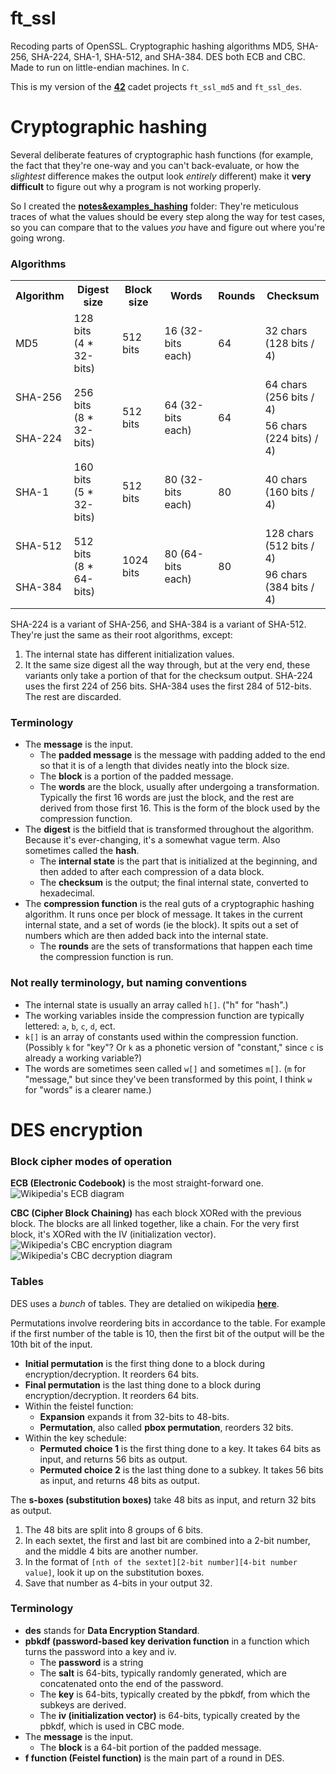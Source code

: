 # ft_ssl
Recoding parts of OpenSSL. Cryptographic hashing algorithms MD5, SHA-256, SHA-224, SHA-1, SHA-512, and SHA-384. DES both ECB and CBC. Made to run on little-endian machines. In `C`.

This is my version of the **[42](https://www.42.us.org/)** cadet projects `ft_ssl_md5` and `ft_ssl_des`.

# Cryptographic hashing
Several deliberate features of cryptographic hash functions (for example, the fact that they're one-way and you can't back-evaluate, or how the _slightest_ difference makes the output look _entirely_ different) make it **very difficult** to figure out why a program is not working properly.

So I created the **[notes&examples_hashing](https://github.com/motaylormo/ft_ssl/tree/master/notes%26examples_hashing)** folder: They're meticulous traces of what the values should be every step along the way for test cases, so you can compare that to the values _you_ have and figure out where you're going wrong.

### Algorithms
<table>
  <tr>
    <th text-align=right>Algorithm</th>
    <th>Digest size</th>
    <th>Block size</th>
    <th>Words</th>
    <th>Rounds</th>
    <th>Checksum</th>
  </tr>
  <tr>
    <td>MD5</td>
    <td>128 bits<br>(4 * 32-bits)</td>
    <td>512 bits</td>
    <td>16 (32-bits each)</td>
    <td>64</td>
    <td>32 chars<br>(128 bits / 4)</td>
  </tr>
  <tr>
    <td>SHA-256</td>
    <td rowspan=2>256 bits<br>(8 * 32-bits)</td>
    <td rowspan=2>512 bits</td>
    <td rowspan=2>64 (32-bits each)</td>
    <td rowspan=2>64</td>
    <td>64 chars<br>(256 bits / 4)</td>
  </tr>
  <tr>
    <td>SHA-224</td>
    <td>56 chars<br>(224 bits) / 4)</td>
  </tr>
  <tr>
    <td>SHA-1</td>
    <td>160 bits<br>(5 * 32-bits)</td>
    <td>512 bits</td>
    <td>80 (32-bits each)</td>
    <td>80</td>
    <td>40 chars<br>(160 bits / 4)</td>
  </tr>
  <tr>
    <td>SHA-512</td>
    <td rowspan=2>512 bits<br>(8 * 64-bits)</td>
    <td rowspan=2>1024 bits</td>
    <td rowspan=2>80 (64-bits each)</td>
    <td rowspan=2>80</td>
    <td>128 chars<br>(512 bits / 4)</td>
  </tr>
  <tr>
    <td>SHA-384</td>
    <td>96 chars<br>(384 bits / 4)</td>
  </tr>
</table>

SHA-224 is a variant of SHA-256, and SHA-384 is a variant of SHA-512. They're just the same as their root algorithms, except:
1. The internal state has different initialization values.
2. It the same size digest all the way through, but at the very end, these variants only take a portion of that for the checksum output. SHA-224 uses the first 224 of 256 bits. SHA-384 uses the first 284 of 512-bits. The rest are discarded.

### Terminology
* The **message** is the input.
    * The **padded message** is the message with padding added to the end so that it is of a length that divides neatly into the block size.
    * The **block** is a portion of the padded message.
    * The **words** are the block, usually after undergoing a transformation. Typically the first 16 words are just the block, and the rest are derived from those first 16. This is the form of the block used by the compression function.
* The **digest** is the bitfield that is transformed throughout the algorithm. Because it's ever-changing, it's a somewhat vague term. Also sometimes called the **hash**.
    * The **internal state** is the part that is initialized at the beginning, and then added to after each compression of a data block.
    * The **checksum** is the output; the final internal state, converted to hexadecimal.
* The **compression function** is the real guts of a cryptographic hashing algorithm. It runs once per block of message. It takes in the current internal state, and a set of words (ie the block). It spits out a set of numbers which are then added back into the internal state.
    * The **rounds** are the sets of transformations that happen each time the compression function is run.

### Not really terminology, but naming conventions
* The internal state is usually an array called `h[]`. ("h" for "hash".)
* The working variables inside the compression function are typically lettered: `a`, `b`, `c`, `d`, ect.
* `k[]` is an array of constants used within the compression function. (Possibly `k` for "key"? Or `k` as a phonetic version of "constant," since `c` is already a working variable?)
* The words are sometimes seen called `w[]` and sometimes `m[]`. (`m` for "message," but since they've been transformed by this point, I think `w` for "words" is a clearer name.)

# DES encryption
### Block cipher modes of operation
**ECB (Electronic Codebook)** is the most straight-forward one.
![Wikipedia's ECB diagram](https://upload.wikimedia.org/wikipedia/commons/d/d6/ECB_encryption.svg)

**CBC (Cipher Block Chaining)** has each block XORed with the previous block. The blocks are all linked together, like a chain. For the very first block, it's XORed with the IV (initialization vector).
![Wikipedia's CBC encryption diagram](https://upload.wikimedia.org/wikipedia/commons/8/80/CBC_encryption.svg)
![Wikipedia's CBC decryption diagram](https://upload.wikimedia.org/wikipedia/commons/2/2a/CBC_decryption.svg)

### Tables
DES uses a _bunch_ of tables. They are detalied on wikipedia **[here](https://en.wikipedia.org/wiki/DES_supplementary_material)**.

Permutations involve reordering bits in accordance to the table. For example if the first number of the table is 10, then the first bit of the output will be the 10th bit of the input.
* **Initial permutation** is the first thing done to a block during encryption/decryption. It reorders 64 bits.
* **Final permutation** is the last thing done to a block during encryption/decryption. It reorders 64 bits.
* Within the feistel function:
    * **Expansion** expands it from 32-bits to 48-bits.
    * **Permutation**, also called **pbox permutation**, reorders 32 bits.
* Within the key schedule:
    * **Permuted choice 1** is the first thing done to a key. It takes 64 bits as input, and returns 56 bits as output.
    * **Permuted choice 2** is the last thing done to a subkey. It takes 56 bits as input, and returns 48 bits as output.

The **s-boxes (substitution boxes)** take 48 bits as input, and return 32 bits as output.
1. The 48 bits are split into 8 groups of 6 bits.
2. In each sextet, the first and last bit are combined into a 2-bit number, and the middle 4 bits are another number.
3. In the format of `[nth of the sextet][2-bit number][4-bit number value]`, look it up on the substitution boxes.
4. Save that number as 4-bits in your output 32.

### Terminology
* **des** stands for **Data Encryption Standard**.
* **pbkdf (password-based key derivation function** in a function which turns the password into a key and iv.
    * The **password** is a string
    * The **salt** is 64-bits, typically randomly generated, which are concatenated onto the end of the password.
    * The **key** is 64-bits, typically created by the pbkdf, from which the subkeys are derived.
    * The **iv (initialization vector)** is 64-bits, typically created by the pbkdf, which is used in CBC mode.
* The **message** is the input.
    * The **block** is a 64-bit portion of the padded message.
* **f function (Feistel function)** is the main part of a round in DES. 
